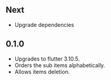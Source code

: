 ## Next

- Upgrade dependencies

## 0.1.0

- Upgrades to flutter 3.10.5.
- Orders the sub items alphabetically.
- Allows items deletion.
